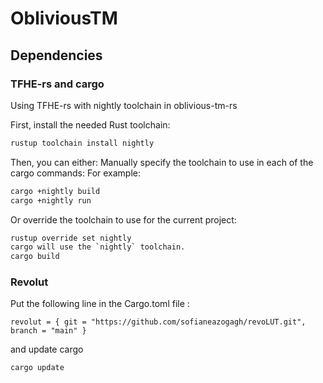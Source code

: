 # ObliviousTM

## Dependencies

### TFHE-rs and cargo

Using TFHE-rs with nightly toolchain in oblivious-tm-rs

First, install the needed Rust toolchain:
```bash
rustup toolchain install nightly
```

Then, you can either:
Manually specify the toolchain to use in each of the cargo commands:
For example:
```bash
cargo +nightly build
cargo +nightly run
```
Or override the toolchain to use for the current project:
```bash
rustup override set nightly
cargo will use the `nightly` toolchain.
cargo build
```


### Revolut


Put the following line in the Cargo.toml file :
```
revolut = { git = "https://github.com/sofianeazogagh/revoLUT.git", branch = "main" }
```

and update cargo

```cargo update```
